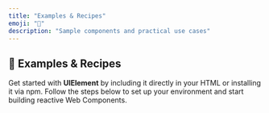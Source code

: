 ```yaml
---
title: "Examples & Recipes"
emoji: "🧪"
description: "Sample components and practical use cases"
---
```


<section class="hero">

# 🧪 Examples & Recipes

<p class="lead">Get started with <strong>UIElement</strong> by including it directly in your HTML or installing it via npm. Follow the steps below to set up your environment and start building reactive Web Components.</p>
</section>

<section>

##

</section>